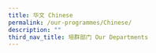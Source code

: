 ```yaml
---
title: 华文 Chinese
permalink: /our-programmes/Chinese/
description: ""
third_nav_title: 培群部门 Our Departments
---
```





